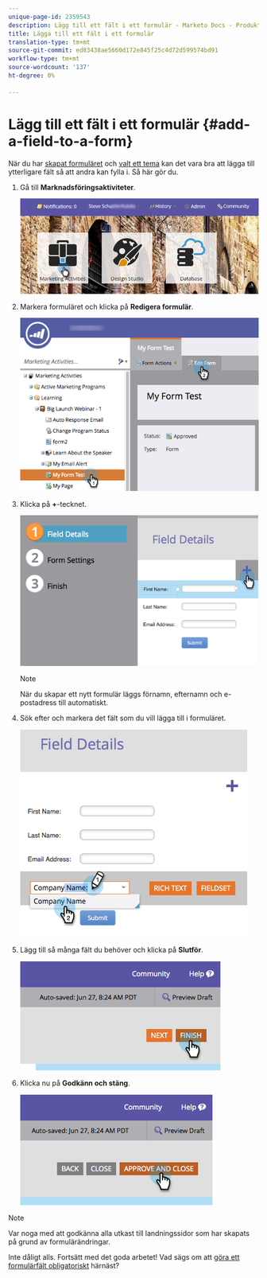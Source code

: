```yaml
---
unique-page-id: 2359543
description: Lägg till ett fält i ett formulär - Marketo Docs - Produktdokumentation
title: Lägga till ett fält i ett formulär
translation-type: tm+mt
source-git-commit: ed83438ae5660d172e845f25c4d72d599574bd91
workflow-type: tm+mt
source-wordcount: '137'
ht-degree: 0%

---
```



# Lägg till ett fält i ett formulär {#add-a-field-to-a-form}

När du har [skapat formuläret](/help/marketo/product-docs/demand-generation/forms/creating-a-form/create-a-form.md) och [valt ett tema](/help/marketo/product-docs/demand-generation/forms/creating-a-form/select-a-form-theme.md) kan det vara bra att lägga till ytterligare fält så att andra kan fylla i. Så här gör du.

1. Gå till **Marknadsföringsaktiviteter**.

   ![](assets/login-marketing-activities-2.png)

1. Markera formuläret och klicka på **Redigera formulär**.

   ![](assets/editform-1.png)

1. Klicka på **+**-tecknet.

   ![](assets/image2014-9-15-17-18-17.png)

   >[!NOTE]
   >
   >När du skapar ett nytt formulär läggs förnamn, efternamn och e-postadress till automatiskt.

1. Sök efter och markera det fält som du vill lägga till i formuläret.

   ![](assets/image2014-9-15-17-3a18-3a26.png)

1. Lägg till så många fält du behöver och klicka på **Slutför**.

   ![](assets/image2014-9-15-17-3a18-3a35.png)

1. Klicka nu på **Godkänn och stäng**.

   ![](assets/image2014-9-15-17-3a18-3a43.png)

>[!NOTE]
>
>Var noga med att godkänna alla utkast till landningssidor som har skapats på grund av formulärändringar.

Inte dåligt alls. Fortsätt med det goda arbetet! Vad sägs om att [göra ett formulärfält obligatoriskt](/help/marketo/product-docs/demand-generation/forms/creating-a-form/make-a-form-field-required.md) härnäst?
